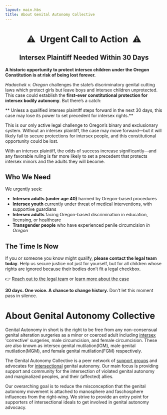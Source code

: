 ```yaml
---
layout: main.hbs
title: About Genital Autonomy Collective
---
```


<style>
  .center {
    align-items: center;
    justify-content: center;
    text-align: center;
  }
  .urgent-call {
    display: flex;
    gap: 0.5em;
  }
  .urgent-call::before,
  .urgent-call::after {
    content: "⚠️";
  }
</style>
<h1 class="center urgent-call">Urgent Call to Action</h1>
<h2 class="center">Intersex Plaintiff Needed Within 30 Days</h2>

**A historic opportunity to protect intersex children under the Oregon Constitution is at risk of being lost forever.**

*Hadachek v. Oregon* challenges the state’s discriminatory genital
cutting laws which protect girls but leave boys and intersex children
unprotected. This case could establish the **first-ever constitutional
protection for intersex bodily autonomy**. But there’s a catch:

** Unless a qualified intersex plaintiff steps forward in the next
30 days, this case may lose its power to set precedent for intersex
rights.**

This is our only active legal challenge to Oregon’s binary and
exclusionary system. Without an intersex plaintiff, the case may move
forward—but it will likely fail to secure protections for intersex
people, and this constitutional opportunity could be lost.

With an intersex plaintiff, the odds of success increase
significantly—and any favorable ruling is far more likely to set a
precedent that protects intersex minors and the adults they will
become.

## Who We Need

We urgently seek:

* **Intersex adults (under age 40)** harmed by Oregon-based procedures
* **Intersex youth** currently under threat of medical interventions, with supportive guardians
* **Intersex adults** facing Oregon-based discrimination in education, licensing, or healthcare
* **Transgender people** who have experienced penile circumcision _in Oregon_

## The Time Is Now

If you or someone you know might qualify, **please contact the legal
team today**. Help us secure justice not just for yourself, but for
all children whose rights are ignored because their bodies don’t fit a
legal checkbox.

👉 [Reach out to the legal team](mailto:eric@intactglobal.org) or
[learn more about the case](https://autonomycollective.org/hadacheck-v-oregon.html)

**30 days. One voice. A chance to change history.**
Don’t let this moment pass in silence.

# About Genital Autonomy Collective

Genital Autonomy in short is the right to be free from any
non-consensual genital alteration surgeries as a minor or coerced
adult including [intersex] 'corrective' surgeries, male circumcision, and female
circumcision.  These are also known as intersex genital mutilation(IGM), male genital mutilation(MGM), and female genital mutilation(FGM) respectively.

[intersex]: https://interactadvocates.org/faq/

The Genital Autonomy Collective is a peer network of
[support groups](https://autonomycollective.org/groups.html) and advocates for
[intersectional](https://autonomycollective.org/faq.html) genital autonomy.  Our main
focus is providing support and community for the intersection of
violated genital autonomy and marginalized peoples, and their
(affected) allies.

Our overarching goal is to reduce the misconception that the genital
autonomy movement is attached to manosphere and faschosphere
influences from the right-wing.  We strive to provide an entry point
for supporters of intersectional ideals to get involved in genital
autonomy advocacy.
